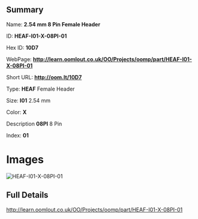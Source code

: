 

## Summary
 
Name: __2.54 mm 8 Pin Female Header__

ID: __HEAF-I01-X-08PI-01__

Hex ID: __10D7__

WebPage: __http://learn.oomlout.co.uk/OO/Projects/oomp/part/HEAF-I01-X-08PI-01__

Short URL: __http://oom.lt/10D7__


Type: __HEAF__ Female Header 

Size: __I01__ 2.54 mm 

Color: __X__  

Description __08PI__ 8 Pin 

Index: __01__


 # Images
![HEAF-I01-X-08PI-01](http://oomlout.com/oomp-gen/parts/HEAF-I01-X-08PI-01/HEAF-I01-X-08PI-01_420.jpg)



 ## Full Details

 http://learn.oomlout.co.uk/OO/Projects/oomp/part/HEAF-I01-X-08PI-01














